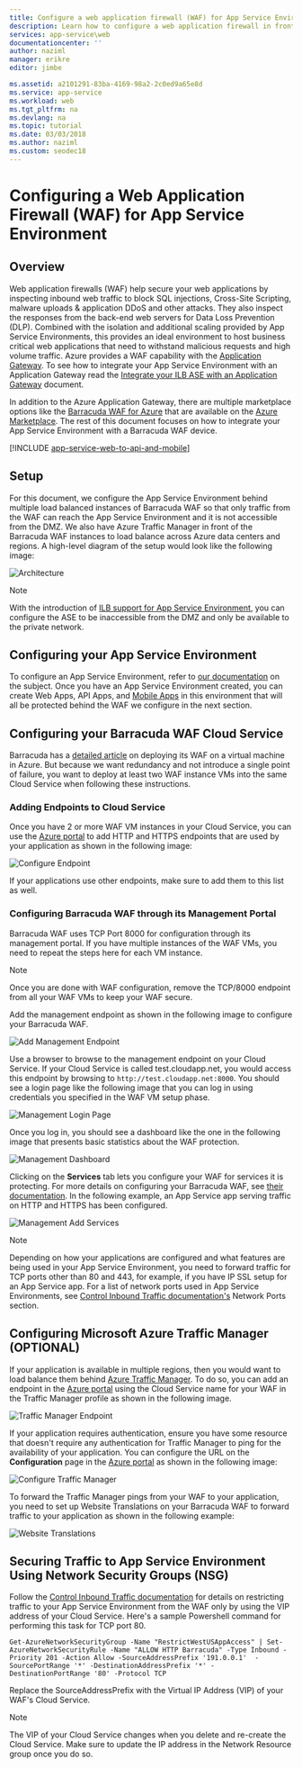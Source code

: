 ```yaml
---
title: Configure a web application firewall (WAF) for App Service Environment - Azure
description: Learn how to configure a web application firewall in front of your App Service Environment.
services: app-service\web
documentationcenter: ''
author: naziml
manager: erikre
editor: jimbe

ms.assetid: a2101291-83ba-4169-98a2-2c0ed9a65e8d
ms.service: app-service
ms.workload: web
ms.tgt_pltfrm: na
ms.devlang: na
ms.topic: tutorial
ms.date: 03/03/2018
ms.author: naziml
ms.custom: seodec18
---
```

# Configuring a Web Application Firewall (WAF) for App Service Environment
## Overview

Web application firewalls (WAF) help secure your web applications by inspecting inbound web traffic to block SQL injections, Cross-Site Scripting, malware uploads & application DDoS and other attacks. They also inspect the responses from the back-end web servers for Data Loss Prevention (DLP). Combined with the isolation and additional scaling provided by App Service Environments, this provides an ideal environment to host business critical web applications that need to withstand malicious requests and high volume traffic. Azure provides a WAF capability with the [Application Gateway](https://docs.microsoft.com/azure/application-gateway/application-gateway-introduction).  To see how to integrate your App Service Environment with an Application Gateway read the [Integrate your ILB ASE with an Application Gateway](https://docs.microsoft.com/azure/app-service/environment/integrate-with-application-gateway) document.

In addition to the Azure Application Gateway, there are multiple marketplace options like the [Barracuda WAF for Azure](https://www.barracuda.com/programs/azure) that are available on the [Azure Marketplace](https://azure.microsoft.com/marketplace/partners/barracudanetworks/waf-byol/). The rest of this document focuses on how to integrate your App Service Environment with a Barracuda WAF device.

[!INCLUDE [app-service-web-to-api-and-mobile](../../../includes/app-service-web-to-api-and-mobile.md)] 

## Setup
For this document, we configure the App Service Environment behind multiple load balanced instances of Barracuda WAF so that only traffic from the WAF can reach the App Service Environment and it is not accessible from the DMZ. We also have Azure Traffic Manager in front of the Barracuda WAF instances to load balance across Azure data centers and regions. A high-level diagram of the setup would look like the following image:

![Architecture][Architecture] 

> [!NOTE]
> With the introduction of [ILB support for App Service Environment](app-service-environment-with-internal-load-balancer.md), you can configure the ASE to be inaccessible from the DMZ and only be available to the private network. 
> 
> 

## Configuring your App Service Environment
To configure an App Service Environment, refer to [our documentation](app-service-web-how-to-create-an-app-service-environment.md) on the subject. Once you have an App Service Environment created, you can create Web Apps, API Apps, and [Mobile Apps](../../app-service-mobile/app-service-mobile-value-prop.md) in this environment that will all be protected behind the WAF we configure in the next section.

## Configuring your Barracuda WAF Cloud Service
Barracuda has a [detailed article](https://campus.barracuda.com/product/webapplicationfirewall/article/WAF/DeployWAFInAzure) on deploying its WAF on a virtual machine in Azure. But because we want redundancy and not introduce a single point of failure, you want to deploy at least two WAF instance VMs into the same Cloud Service when following these instructions.

### Adding Endpoints to Cloud Service
Once you have 2 or more WAF VM instances in your Cloud Service, you can use the [Azure portal](https://portal.azure.com/) to add HTTP and HTTPS endpoints that are used by your application as shown in the following image:

![Configure Endpoint][ConfigureEndpoint]

If your applications use other endpoints, make sure to add them to this list as well. 

### Configuring Barracuda WAF through its Management Portal
Barracuda WAF uses TCP Port 8000 for configuration through its management portal. If you have multiple instances of the WAF VMs, you need to repeat the steps here for each VM instance. 

> [!NOTE]
> Once you are done with WAF configuration, remove the TCP/8000 endpoint from all your WAF VMs to keep your WAF secure.
> 
> 

Add the management endpoint as shown in the following image to configure your Barracuda WAF.

![Add Management Endpoint][AddManagementEndpoint]

Use a browser to browse to the management endpoint on your Cloud Service. If your Cloud Service is called test.cloudapp.net, you would access this endpoint by browsing to `http://test.cloudapp.net:8000`. You should see a login page like the following image that you can log in using credentials you specified in the WAF VM setup phase.

![Management Login Page][ManagementLoginPage]

Once you log in, you should see a dashboard like the one in the following image that presents basic statistics about the WAF protection.

![Management Dashboard][ManagementDashboard]

Clicking on the **Services** tab lets you configure your WAF for services it is protecting. For more details on configuring your Barracuda WAF, see [their documentation](https://techlib.barracuda.com/waf/getstarted1). In the following example, an App Service app serving traffic on HTTP and HTTPS has been configured.

![Management Add Services][ManagementAddServices]

> [!NOTE]
> Depending on how your applications are configured and what features are being used in your App Service Environment, you need to forward traffic for TCP ports other than 80 and 443, for example, if you have IP SSL setup for an App Service app. For a list of network ports used in App Service Environments, see [Control Inbound Traffic documentation's](app-service-app-service-environment-control-inbound-traffic.md) Network Ports section.
> 
> 

## Configuring Microsoft Azure Traffic Manager (OPTIONAL)
If your application is available in multiple regions, then you would want to load balance them behind [Azure Traffic Manager](../../traffic-manager/traffic-manager-overview.md). To do so, you can add an endpoint in the [Azure portal](https://portal.azure.com) using the Cloud Service name for your WAF in the Traffic Manager profile as shown in the following image. 

![Traffic Manager Endpoint][TrafficManagerEndpoint]

If your application requires authentication, ensure you have some resource that doesn't require any authentication for Traffic Manager to ping for the availability of your application. You can configure the URL on the **Configuration** page in the [Azure portal](https://portal.azure.com) as shown in the following image:

![Configure Traffic Manager][ConfigureTrafficManager]

To forward the Traffic Manager pings from your WAF to your application, you need to set up Website Translations on your Barracuda WAF to forward traffic to your application as shown in the following example:

![Website Translations][WebsiteTranslations]

## Securing Traffic to App Service Environment Using Network Security Groups (NSG)
Follow the [Control Inbound Traffic documentation](app-service-app-service-environment-control-inbound-traffic.md) for details on restricting traffic to your App Service Environment from the WAF only by using the VIP address of your Cloud Service. Here's a sample Powershell command for performing this task for TCP port 80.

    Get-AzureNetworkSecurityGroup -Name "RestrictWestUSAppAccess" | Set-AzureNetworkSecurityRule -Name "ALLOW HTTP Barracuda" -Type Inbound -Priority 201 -Action Allow -SourceAddressPrefix '191.0.0.1'  -SourcePortRange '*' -DestinationAddressPrefix '*' -DestinationPortRange '80' -Protocol TCP

Replace the SourceAddressPrefix with the Virtual IP Address (VIP) of your WAF's Cloud Service.

> [!NOTE]
> The VIP of your Cloud Service changes when you delete and re-create the Cloud Service. Make sure to update the IP address in the Network Resource group once you do so. 
> 
> 

<!-- IMAGES -->
[Architecture]: ./media/app-service-app-service-environment-web-application-firewall/Architecture.png
[ConfigureEndpoint]: ./media/app-service-app-service-environment-web-application-firewall/ConfigureEndpoint.png
[AddManagementEndpoint]: ./media/app-service-app-service-environment-web-application-firewall/AddManagementEndpoint.png
[ManagementAddServices]: ./media/app-service-app-service-environment-web-application-firewall/ManagementAddServices.png
[ManagementDashboard]: ./media/app-service-app-service-environment-web-application-firewall/ManagementDashboard.png
[ManagementLoginPage]: ./media/app-service-app-service-environment-web-application-firewall/ManagementLoginPage.png
[TrafficManagerEndpoint]: ./media/app-service-app-service-environment-web-application-firewall/TrafficManagerEndpoint.png
[ConfigureTrafficManager]: ./media/app-service-app-service-environment-web-application-firewall/ConfigureTrafficManager.png
[WebsiteTranslations]: ./media/app-service-app-service-environment-web-application-firewall/WebsiteTranslations.png
